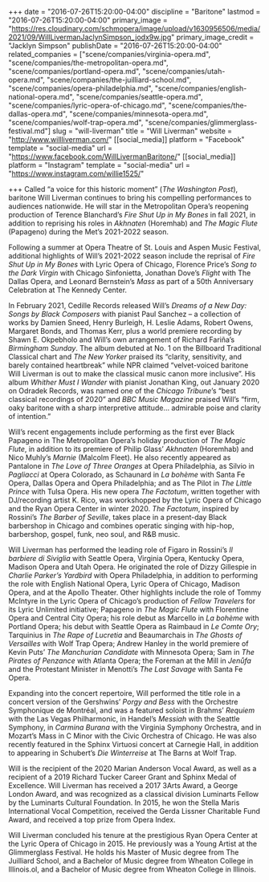 +++
date = "2016-07-26T15:20:00-04:00"
discipline = "Baritone"
lastmod = "2016-07-26T15:20:00-04:00"
primary_image = "https://res.cloudinary.com/schmopera/image/upload/v1630956506/media/2021/09/WillLivermanJaclynSimpson_jodx9w.jpg"
primary_image_credit = "Jacklyn Simpson"
publishDate = "2016-07-26T15:20:00-04:00"
related_companies = ["scene/companies/virginia-opera.md", "scene/companies/the-metropolitan-opera.md", "scene/companies/portland-opera.md", "scene/companies/utah-opera.md", "scene/companies/the-juilliard-school.md", "scene/companies/opera-philadelphia.md", "scene/companies/english-national-opera.md", "scene/companies/seattle-opera.md", "scene/companies/lyric-opera-of-chicago.md", "scene/companies/the-dallas-opera.md", "scene/companies/minnesota-opera.md", "scene/companies/wolf-trap-opera.md", "scene/companies/glimmerglass-festival.md"]
slug = "will-liverman"
title = "Will Liverman"
website = "http://www.willliverman.com/"
[[social_media]]
platform = "Facebook"
template = "social-media"
url = "https://www.facebook.com/WillLivermanBaritone/"
[[social_media]]
platform = "Instagram"
template = "social-media"
url = "https://www.instagram.com/willie1525/"

+++
Called “a voice for this historic moment” (_The Washington Post_), baritone Will Liverman continues to bring his compelling performances to audiences nationwide. He will star in the Metropolitan Opera’s reopening production of Terence Blanchard’s _Fire Shut Up in My Bones_ in fall 2021, in addition to reprising his roles in _Akhnaten_ (Horemhab) and _The Magic Flute_ (Papageno) during the Met’s 2021-2022 season.

Following a summer at Opera Theatre of St. Louis and Aspen Music Festival, additional highlights of Will’s 2021-2022 season include the reprisal of _Fire Shut Up in My Bones_ with Lyric Opera of Chicago, Florence Price’s _Song to the Dark Virgin_ with Chicago Sinfonietta, Jonathan Dove’s _Flight_ with The Dallas Opera, and Leonard Bernstein’s _Mass_ as part of a 50th Anniversary Celebration at The Kennedy Center.

In February 2021, Cedille Records released Will’s _Dreams of a New Day: Songs by Black Composers_ with pianist Paul Sanchez – a collection of works by Damien Sneed, Henry Burleigh, H. Leslie Adams, Robert Owens, Margaret Bonds, and Thomas Kerr, plus a world premiere recording by Shawn E. Okpebholo and Will’s own arrangement of Richard Fariña’s _Birmingham Sunday_. The album debuted at No. 1 on the Billboard Traditional Classical chart and _The New Yorker_ praised its “clarity, sensitivity, and barely contained heartbreak” while NPR claimed “velvet-voiced baritone Will Liverman is out to make the classical music canon more inclusive”. His album _Whither Must I Wander_ with pianist Jonathan King, out January 2020 on Odradek Records, was named one of the _Chicago Tribune_’s “best classical recordings of 2020” and _BBC Music Magazine_ praised Will’s “firm, oaky baritone with a sharp interpretive attitude… admirable poise and clarity of intention.”

Will’s recent engagements include performing as the first ever Black Papageno in The Metropolitan Opera’s holiday production of _The Magic Flute_, in addition to its premiere of Philip Glass’ _Akhnaten_ (Horemhab) and Nico Muhly’s _Marnie_ (Malcolm Fleet). He also recently appeared as Pantalone in _The Love of Three Oranges_ at Opera Philadelphia, as Silvio in _Pagliacci_ at Opera Colorado, as Schaunard in _La bohème_ with Santa Fe Opera, Dallas Opera and Opera Philadelphia; and as The Pilot in _The Little Prince_ with Tulsa Opera. His new opera _The Factotum_, written together with DJ/recording artist K. Rico, was workshopped by the Lyric Opera of Chicago and the Ryan Opera Center in winter 2020. _The Factotum_, inspired by Rossini’s _The Barber of Seville_, takes place in a present-day Black barbershop in Chicago and combines operatic singing with hip-hop, barbershop, gospel, funk, neo soul, and R&B music.

Will Liverman has performed the leading role of Figaro in Rossini’s _Il barbiere di Siviglia_ with Seattle Opera, Virginia Opera, Kentucky Opera, Madison Opera and Utah Opera. He originated the role of Dizzy Gillespie in _Charlie Parker’s Yardbird_ with Opera Philadelphia, in addition to performing the role with English National Opera, Lyric Opera of Chicago, Madison Opera, and at the Apollo Theater. Other highlights include the role of Tommy McIntyre in the Lyric Opera of Chicago’s production of _Fellow Travelers_ for its Lyric Unlimited initiative; Papageno in _The Magic Flute_ with Florentine Opera and Central City Opera; his role debut as Marcello in _La bohème_ with Portland Opera; his debut with Seattle Opera as Raimbaud in _Le Comte Ory_; Tarquinius in _The Rape of Lucretia_ and Beaumarchais in _The Ghosts of Versailles_ with Wolf Trap Opera; Andrew Hanley in the world premiere of Kevin Puts’ _The Manchurian Candidate_ with Minnesota Opera; Sam in _The Pirates of Penzance_ with Atlanta Opera; the Foreman at the Mill in _Jenůfa_ and the Protestant Minister in Menotti’s _The Last Savage_ with Santa Fe Opera.

Expanding into the concert repertoire, Will performed the title role in a concert version of the Gershwins’ _Porgy and Bess_ with the Orchestre Symphonique de Montréal, and was a featured soloist in Brahms’ _Requiem_ with the Las Vegas Philharmonic, in Handel’s _Messiah_ with the Seattle Symphony, in _Carmina Burana_ with the Virginia Symphony Orchestra, and in Mozart’s Mass in C Minor with the Civic Orchestra of Chicago. He was also recently featured in the Sphinx Virtuosi concert at Carnegie Hall, in addition to appearing in Schubert’s _Die Winterreise_ at The Barns at Wolf Trap.

Will is the recipient of the 2020 Marian Anderson Vocal Award, as well as a recipient of a 2019 Richard Tucker Career Grant and Sphinx Medal of Excellence. Will Liverman has received a 2017 3Arts Award, a George London Award, and was recognized as a classical division Luminarts Fellow by the Luminarts Cultural Foundation. In 2015, he won the Stella Maris International Vocal Competition, received the Gerda Lissner Charitable Fund Award, and received a top prize from Opera Index.

Will Liverman concluded his tenure at the prestigious Ryan Opera Center at the Lyric Opera of Chicago in 2015. He previously was a Young Artist at the Glimmerglass Festival. He holds his Master of Music degree from The Juilliard School, and a Bachelor of Music degree from Wheaton College in Illinois.ol, and a Bachelor of Music degree from Wheaton College in Illinois.